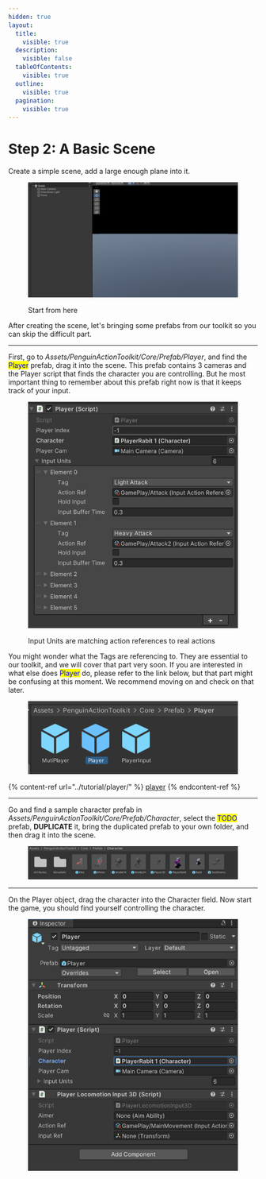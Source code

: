 ```yaml
---
hidden: true
layout:
  title:
    visible: true
  description:
    visible: false
  tableOfContents:
    visible: true
  outline:
    visible: true
  pagination:
    visible: true
---
```


# Step 2: A Basic Scene

Create a simple scene, add a large enough plane into it.

<figure><img src="../.gitbook/assets/image (2) (1).png" alt=""><figcaption><p>Start from here</p></figcaption></figure>

After creating the scene, let's bringing some prefabs from our toolkit so you can skip the difficult part.&#x20;

***

First, go to _Assets/PenguinActionToolkit/Core/Prefab/Player_, and find the <mark style="color:blue;">Player</mark> prefab, drag it into the scene. This prefab contains 3 cameras and the Player script that finds the character you are controlling. But he most important thing to remember about this prefab right now is that it keeps track of your input.

<figure><img src="../.gitbook/assets/image (7) (1).png" alt=""><figcaption><p>Input Units are matching action references to real actions</p></figcaption></figure>

You might wonder what the Tags are referencing to. They are essential to our toolkit, and we will cover that part very soon. If you are interested in what else does <mark style="color:blue;">Player</mark> do, please refer to the link below, but that part might be confusing at this moment. We recommend moving on and check on that later.

<figure><img src="../.gitbook/assets/image (3) (1).png" alt=""><figcaption></figcaption></figure>

{% content-ref url="../tutorial/player/" %}
[player](../tutorial/player/)
{% endcontent-ref %}

***

Go and find a sample character prefab in _Assets/PenguinActionToolkit/Core/Prefab/Character_, select the <mark style="color:blue;">TODO</mark> prefab, **DUPLICATE** it, bring the duplicated prefab to your own folder, and then drag it into the scene.

<figure><img src="../.gitbook/assets/image (4) (1).png" alt=""><figcaption></figcaption></figure>

***

On the Player object, drag the character into the Character field. Now start the game, you should find yourself controlling the character.

<figure><img src="../.gitbook/assets/image (5) (1).png" alt=""><figcaption></figcaption></figure>
